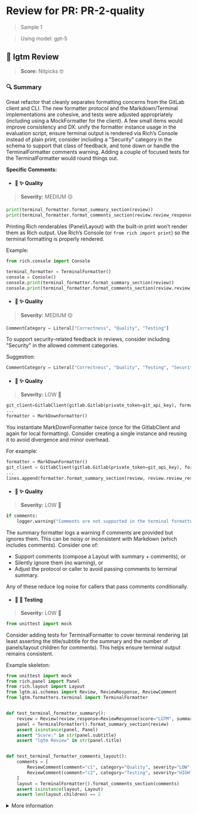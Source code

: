 # Review for PR: PR-2-quality

> Sample 1

> Using model: gpt-5


## 🦉 lgtm Review

> **Score:** Nitpicks 🤓

### 🔍 Summary

Great refactor that cleanly separates formatting concerns from the GitLab client and CLI. The new formatter protocol and the Markdown/Terminal implementations are cohesive, and tests were adjusted appropriately (including using a MockFormatter for the client). A few small items would improve consistency and DX: unify the formatter instance usage in the evaluation script, ensure terminal output is rendered via Rich’s Console instead of plain print, consider including a "Security" category in the schema to support that class of feedback, and tone down or handle the TerminalFormatter comments warning. Adding a couple of focused tests for the TerminalFormatter would round things out.

**Specific Comments:**

- #### 🦉 ✨ Quality

> **Severity:** MEDIUM 🟡




```python
print(terminal_formatter.format_summary_section(review))
print(terminal_formatter.format_comments_section(review.review_response.comments))
```


Printing Rich renderables (Panel/Layout) with the built-in print won’t render them as Rich output. Use Rich’s Console (or `from rich import print`) so the terminal formatting is properly rendered.

Example:

```python
from rich.console import Console

terminal_formatter = TerminalFormatter()
console = Console()
console.print(terminal_formatter.format_summary_section(review))
console.print(terminal_formatter.format_comments_section(review.review_response.comments))
```



- #### 🦉 ✨ Quality

> **Severity:** MEDIUM 🟡




```python
CommentCategory = Literal["Correctness", "Quality", "Testing"]
```


To support security-related feedback in reviews, consider including "Security" in the allowed comment categories.

Suggestion:

```python
CommentCategory = Literal["Correctness", "Quality", "Testing", "Security"]
```



- #### 🦉 ✨ Quality

> **Severity:** LOW 🔵




```python
git_client=GitlabClient(gitlab.Gitlab(private_token=git_api_key), formatter=MarkDownFormatter())
...
formatter = MarkDownFormatter()
```


You instantiate MarkDownFormatter twice (once for the GitlabClient and again for local formatting). Consider creating a single instance and reusing it to avoid divergence and minor overhead.

For example:

```python
formatter = MarkDownFormatter()
git_client = GitlabClient(gitlab.Gitlab(private_token=git_api_key), formatter=formatter)
...
lines.append(formatter.format_summary_section(review, review.review_response.comments))
```



- #### 🦉 ✨ Quality

> **Severity:** LOW 🔵




```python
if comments:
    logger.warning("Comments are not supported in the terminal formatter summary section")
```


The summary formatter logs a warning if comments are provided but ignores them. This can be noisy or inconsistent with Markdown (which includes comments). Consider one of:
- Support comments (compose a Layout with summary + comments), or
- Silently ignore them (no warning), or
- Adjust the protocol or caller to avoid passing comments to terminal summary.

Any of these reduce log noise for callers that pass comments conditionally.



- #### 🦉 🧪 Testing

> **Severity:** LOW 🔵




```python
from unittest import mock
```


Consider adding tests for TerminalFormatter to cover terminal rendering (at least asserting the title/subtitle for the summary and the number of panels/layout children for comments). This helps ensure terminal output remains consistent.

Example skeleton:

```python
from unittest import mock
from rich.panel import Panel
from rich.layout import Layout
from lgtm.ai.schemas import Review, ReviewResponse, ReviewComment
from lgtm.formatters.terminal import TerminalFormatter


def test_terminal_formatter_summary():
    review = Review(review_response=ReviewResponse(score="LGTM", summary="summary"), pr_diff=mock.Mock())
    panel = TerminalFormatter().format_summary_section(review)
    assert isinstance(panel, Panel)
    assert "Score:" in str(panel.subtitle)
    assert "lgtm Review" in str(panel.title)


def test_terminal_formatter_comments_layout():
    comments = [
        ReviewComment(comment="c1", category="Quality", severity="LOW", old_path="p", new_path="p", line_number=1, is_comment_on_new_path=True),
        ReviewComment(comment="c2", category="Testing", severity="HIGH", old_path="p", new_path="p", line_number=2, is_comment_on_new_path=True),
    ]
    layout = TerminalFormatter().format_comments_section(comments)
    assert isinstance(layout, Layout)
    assert len(layout.children) == 2
```




<details><summary>More information</summary>

- **Id**: `24345d75ce84422a9d401d100ff887a1`
- **Model**: `gpt-5`
- **Created at**: `2025-08-12T09:14:16.149045+00:00`


<details><summary>Usage summary</summary>

<details><summary>Call 1</summary>

- **Request count**: `1`
- **Request tokens**: `25972`
- **Response tokens**: `8577`
- **Total tokens**: `34549`
</details>


<details><summary>Call 2</summary>

- **Request count**: `1`
- **Request tokens**: `20059`
- **Response tokens**: `6078`
- **Total tokens**: `26137`
</details>

**Total tokens**: `60686`
</details>


> See the [📚 lgtm-ai repository](https://github.com/elementsinteractive/lgtm-ai) for more information about lgtm.

</details>
